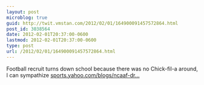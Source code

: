 ```yaml
---
layout: post
microblog: true
guid: http://twit.vmstan.com/2012/02/01/164900091457572864.html
post_id: 3038564
date: 2012-02-01T20:37:00-0600
lastmod: 2012-02-01T20:37:00-0600
type: post
url: /2012/02/01/164900091457572864.html
---
```

Football recruit turns down school because there was no Chick-fil-a around, I can sympathize <a href="http://sports.yahoo.com/blogs/ncaaf-dr-saturday/cassanova-mckinzy-spurned-clemson-because-didn-t-chick-015506961.html">sports.yahoo.com/blogs/ncaaf-dr…</a>

